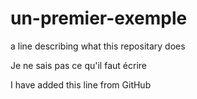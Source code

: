 # un-premier-exemple
a line describing what this repositary does

Je ne sais pas ce qu'il faut écrire

I have added this line from GitHub
